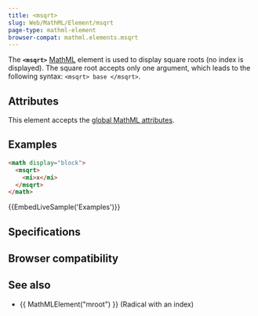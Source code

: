 ```yaml
---
title: <msqrt>
slug: Web/MathML/Element/msqrt
page-type: mathml-element
browser-compat: mathml.elements.msqrt
---
```




The **`<msqrt>`** [MathML](/Web/MathML) element is used to display square roots (no index is displayed). The square root accepts only one argument, which leads to the following syntax: `<msqrt> base </msqrt>`.

## Attributes

This element accepts the [global MathML attributes](/Web/MathML/Global_attributes).

## Examples

```html
<math display="block">
  <msqrt>
    <mi>x</mi>
  </msqrt>
</math>
```

{{EmbedLiveSample('Examples')}}

## Specifications



## Browser compatibility



## See also

- {{ MathMLElement("mroot") }} (Radical with an index)
